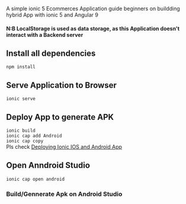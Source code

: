 A simple ionic 5 Ecommerces Application guide beginners on buildding hybrid App with ionic 5 and Angular 9

#### N:B LocalStorage is used as data storage, as this Application doesn't interact with a Backend server 

## Install all dependencies
```npm install```

## Serve Application to Browser
```ionic serve```

## Deploy App to generate APK
```ionic build```\
```ionic cap add Android```\
```ionic cap copy```\
Pls check [Deploying Ionic IOS and Android App](https://ionicframework.com/docs/angular/your-first-app/6-deploying-mobile)

## Open Anndroid Studio
```ionic cap open android```

### Build/Gennerate Apk on Android Studio
